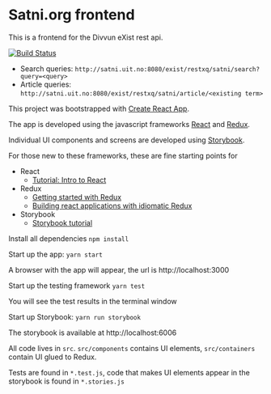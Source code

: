 # Satni.org frontend

This is a frontend for the Divvun eXist rest api.

[![Build Status](https://travis-ci.org/divvun/satni-frontend.svg?branch=master)](https://travis-ci.org/divvun/satni-frontend)

* Search queries: ```http://satni.uit.no:8080/exist/restxq/satni/search?query=<query>```
* Article queries: ```http://satni.uit.no:8080/exist/restxq/satni/article/<existing term>```

This project was bootstrapped with [Create React App](https://github.com/facebookincubator/create-react-app).

The app is developed using the javascript frameworks [React](https://reactjs.org/) and [Redux](https://redux.js.org/).

Individual UI components and screens are developed using [Storybook](https://storybook.js.org).

For those new to these frameworks, these are fine starting points for

* React
  * [Tutorial: Intro to React](https://reactjs.org/tutorial/tutorial.html)
* Redux
  * [Getting started with Redux](https://egghead.io/series/getting-started-with-redux)
  * [Building react applications with idiomatic Redux](https://egghead.io/series/building-react-applications-with-idiomatic-redux)
* Storybook
  * [Storybook tutorial](https://www.learnstorybook.com/)

Install all dependencies
`npm install`

Start up the app:
`yarn start`

A browser with the app will appear, the url is http://localhost:3000

Start up the testing framework
`yarn test`

You will see the test results in the terminal window

Start up Storybook:
`yarn run storybook`

The storybook is available at http://localhost:6006

All code lives in `src`. `src/components` contains UI elements,
`src/containers` contain UI glued to Redux.

Tests are found in `*.test.js`, code that makes UI elements appear in the
storybook is found in `*.stories.js`
